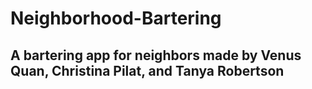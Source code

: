 # Neighborhood-Bartering
## A bartering app for neighbors made by Venus Quan, Christina Pilat, and Tanya Robertson



